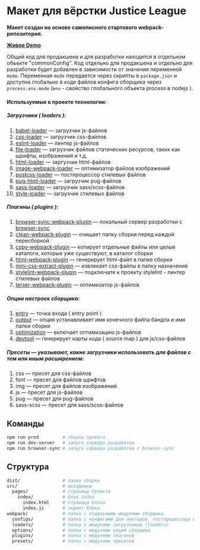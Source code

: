 # Макет для вёрстки Justice League

**Макет создан на основе самописного стартового webpack-репозитория.**

**[Живое Demo](https://github.com/encrypticus/justice-league)**

Общий код для продакшена и для разработки находится в отдельном объекте "commonConfig".
Код отдельно для продакшена и отдельно для разработки будет добавлен в зависимости от значения переменной ```mode```.
Переменная ```mode``` передается через скрипты в ```package.json``` и доступна глобально в коде файлов конфига сборщика
через ```process.env.mode``` (```env``` - свойство глобального объекта process в nodejs ).

#### Используемые в проекте технологии:
##### Загрузчики ( loaders ):
1. [babel-loader](https://github.com/babel/babel-loader) — загрузчик js-файлов
2. [css-loader](https://github.com/webpack-contrib/css-loader) — загрузчик css-файлов
3. [eslint-loader](https://github.com/webpack-contrib/eslint-loader) — линтер js-файлов
4. [file-loader](https://github.com/webpack-contrib/file-loader) — загрузчик файлов статических ресурсов, таких как шрифты, изображения и т.д.
5. [html-loader](https://github.com/webpack-contrib/html-loader) — заргузчик html-файлов
6. [image-webpack-loader](https://github.com/tcoopman/image-webpack-loader) — оптимизатор файлов изображений
7. [postcss-loader](https://github.com/postcss/postcss-loader) — постпроцессор стилевых файлов
8. [pug-html-loader](https://github.com/willyelm/pug-html-loader) — загрузчик pug-файлов
9. [sass-loader](https://github.com/webpack-contrib/sass-loader) — загрузчик sass/scss-файлов
10. [style-loader](https://github.com/webpack-contrib/style-loader) — загрузчик стилевых файлов

##### Плагины ( plugins ):
1. [browser-sync-webpack-plugin](https://github.com/Va1/browser-sync-webpack-plugin) — локальный сервер разработки с [browser-sync](https://www.browsersync.io/)
2. [clean-webpack-plugin](https://github.com/johnagan/clean-webpack-plugin) — очищает папку сборки перед каждой пересборкой
3. [copy-webpack-plugin](https://github.com/webpack-contrib/copy-webpack-plugin) — копирует отдельные файлы или целые каталоги, которые уже существуют, в каталог сборки
4. [html-webpack-plugin](https://github.com/jantimon/html-webpack-plugin) — генерирует html-файл в папке сборки
5. [mini-css-extract-plugin](https://github.com/webpack-contrib/mini-css-extract-plugin) — извлекает css-файлы в папку назначения
6. [stylelint-webpack-plugin](https://github.com/webpack-contrib/stylelint-webpack-plugin) — подключате к проекту stylelint - линтер стилевых файлов
7. [terser-webpack-plugin](https://github.com/webpack-contrib/terser-webpack-plugin) — оптимизатор js-файлов

##### Опции настроек сборщика:
1. [entry](https://webpack.js.org/concepts/entry-points/) — точка входа ( entry point )
2. [output](https://webpack.js.org/concepts/output/) — опция устанавливает имя конечного файла бандла и имя папки сборки
3. [optimization](https://webpack.js.org/configuration/optimization/) — включает оптимизацию js-файлов
4. [devtool](https://webpack.js.org/configuration/devtool/) — генерирует карты кода ( source map ) для js/css-файлов

##### Пресеты — указывают, какие загрузчики использовать для файлов с тем или иным расширением:
1. css — пресет для css-файлов
2. font — пресет для файлов шрифтов
3. img — пресет для файлов изображений
4. js — пресет для js-файлов
5. pug — пресет для pug-файлов
6. sass-scss — пресет для sass/scss-файлов

## Команды

```bash
npm run prod         # сборка проекта
npm run dev-server   # запуск сервера разработки
npm run browser-sync # запуск сервера разработки с browser-sync
```

## Структура

```bash
dist/                # папка сборки
src/                 # исходники
  pages/             # страницы проекта
    index/           # блок index
      index.html     # страница блока 
      index.js       # скрипт блока
webpack/             # папка с отдельными модулями сборщика
  configs/           # папка с конфигами для линтеров, постпроцессора и babel-loader'а
  loaders/           # папка с модулями загрузчиков (loaders)
  options/           # папка с модулями опций сборщика
  plugins/           # папка с модулями плагинов
  presets/           # папка с модулями пресетов  
```